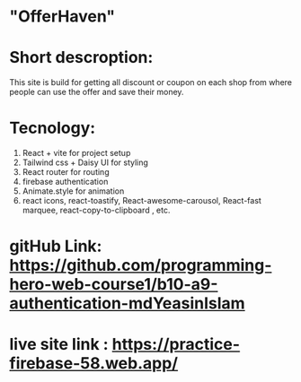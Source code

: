 # "OfferHaven"

# Short descroption:
This site is build for getting all discount or coupon on each shop from where people can use the offer and save their money.

# Tecnology:
1. React + vite for project setup
2. Tailwind css + Daisy UI for styling
3. React router for routing
4. firebase authentication
5. Animate.style for animation
6. react icons, react-toastify, React-awesome-carousol, React-fast marquee, react-copy-to-clipboard ,  etc.


# gitHub Link: https://github.com/programming-hero-web-course1/b10-a9-authentication-mdYeasinIslam

# live site link : https://practice-firebase-58.web.app/
